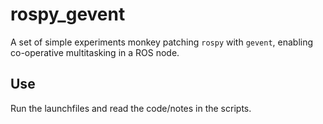 # rospy_gevent

A set of simple experiments monkey patching `rospy` with `gevent`, enabling co-operative multitasking in a ROS node.

## Use

Run the launchfiles and read the code/notes in the scripts.
